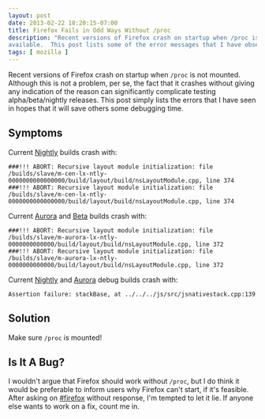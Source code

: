 ```yaml
---
layout: post
date: 2013-02-22 18:20:15-07:00
title: Firefox Fails in Odd Ways Without /proc
description: "Recent versions of Firefox crash on startup when /proc is not \
available.  This post lists some of the error messages that I have observed."
tags: [ mozilla ]
---
```

Recent versions of Firefox crash on startup when `/proc` is not mounted.
Although this is not a problem, per se, the fact that it crashes without
giving any indication of the reason can significantly complicate testing
alpha/beta/nightly releases.  This post simply lists the errors that I have
seen in hopes that it will save others some debugging time.

<!--more-->

## Symptoms

Current [Nightly](http://ftp.mozilla.org/pub/mozilla.org/firefox/nightly/2013-02-22-03-11-33-mozilla-central/firefox-22.0a1.en-US.linux-i686.tar.bz2) builds crash with:

    ###!!! ABORT: Recursive layout module initialization: file /builds/slave/m-cen-lx-ntly-0000000000000000/build/layout/build/nsLayoutModule.cpp, line 374
    ###!!! ABORT: Recursive layout module initialization: file /builds/slave/m-cen-lx-ntly-0000000000000000/build/layout/build/nsLayoutModule.cpp, line 374

Current
[Aurora](https://ftp.mozilla.org/pub/mozilla.org/firefox/nightly/2013-02-19-04-20-21-mozilla-aurora/firefox-20.0a2.en-US.linux-i686.tar.bz2)
and
[Beta](http://download.cdn.mozilla.net/pub/mozilla.org/firefox/releases/20.0b1/linux-i686/en-US/firefox-20.0b1.tar.bz2)
builds crash with:

    ###!!! ABORT: Recursive layout module initialization: file /builds/slave/m-aurora-lx-ntly-0000000000000/build/layout/build/nsLayoutModule.cpp, line 372
    ###!!! ABORT: Recursive layout module initialization: file /builds/slave/m-aurora-lx-ntly-0000000000000/build/layout/build/nsLayoutModule.cpp, line 372

Current
[Nightly](http://ftp.mozilla.org/pub/mozilla.org/firefox/nightly/2013-02-22-mozilla-central-debug/firefox-22.0a1.en-US.debug-linux-i686.tar.bz2)
and
[Aurora](https://ftp.mozilla.org/pub/mozilla.org/firefox/nightly/2013-02-22-mozilla-aurora-debug/firefox-21.0a2.en-US.debug-linux-i686.tar.bz2)
debug builds crash with:

    Assertion failure: stackBase, at ../../../js/src/jsnativestack.cpp:139

## Solution

Make sure `/proc` is mounted!

## Is It A Bug?

I wouldn't argue that Firefox should work without `/proc`, but I do think it
would be preferable to inform users why Firefox can't start, if it's feasible.
After asking on [#firefox](irc://irc.mozilla.org/firefox) without response,
I'm tempted to let it lie.  If anyone else wants to work on a fix, count me
in.
